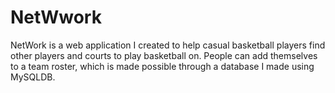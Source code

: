 # NetWwork

NetWork is a web application I created to help casual basketball players find other players and courts to play basketball on. People can add themselves to a team roster, which is made possible through a database I made using MySQLDB.